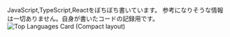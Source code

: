 JavaScript,TypeScript,Reactをぼちぼち書いています。
参考になりそうな情報は一切ありません。自身が書いたコードの記録用です。
![Top Languages Card (Compact layout)](https://github-readme-stats.vercel.app/api/top-langs/?username=cistT&layout=compact)
